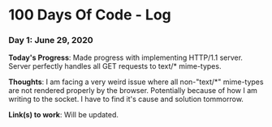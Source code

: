 # 100 Days Of Code - Log

### Day 1: June 29, 2020

**Today's Progress**: Made progress with implementing HTTP/1.1 server. Server perfectly handles all GET requests to text/* mime-types.

**Thoughts**: I am facing a very weird issue where all non-"text/*" mime-types are not rendered properly by the browser. Potentially because of how I am writing to the socket. I have to find it's cause and solution tommorrow.

**Link(s) to work**: Will be updated.


